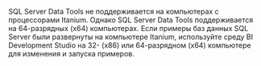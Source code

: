 SQL Server Data Tools не поддерживается на компьютерах с процессорами Itanium. Однако SQL Server Data Tools поддерживается на 64\-разрядных (х64) компьютерах. Если примеры баз данных SQL Server были развернуты на компьютере Itanium, используйте среду BI Development Studio на 32\- (x86) или 64\-разрядном (x64) компьютере для изменения и запуска примеров.